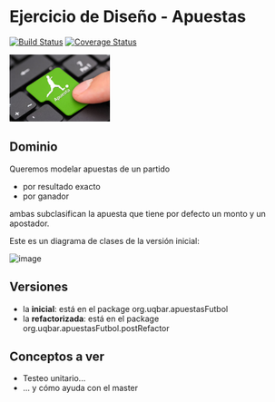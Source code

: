 
# Ejercicio de Diseño - Apuestas

[![Build Status](https://travis-ci.org/uqbar-project/eg-apuestas-xtend.svg?branch=master)](https://travis-ci.org/uqbar-project/eg-apuestas-xtend) [![Coverage Status](https://coveralls.io/repos/github/uqbar-project/eg-apuestas-xtend/badge.svg?branch=master)](https://coveralls.io/github/uqbar-project/eg-apuestas-xtend?branch=master)

<img src="images/apuestas.jpg" width="177px" height="118px"/>

## Dominio

Queremos modelar apuestas de un partido

* por resultado exacto
* por ganador

ambas subclasifican la apuesta que tiene por defecto un monto y un apostador.

Este es un diagrama de clases de la versión inicial:

![image](images/classDiagram.png)

## Versiones

* la **inicial**: está en el package org.uqbar.apuestasFutbol
* la **refactorizada**: está en el package org.uqbar.apuestasFutbol.postRefactor

## Conceptos a ver

* Testeo unitario...
* ... y cómo ayuda con el master


